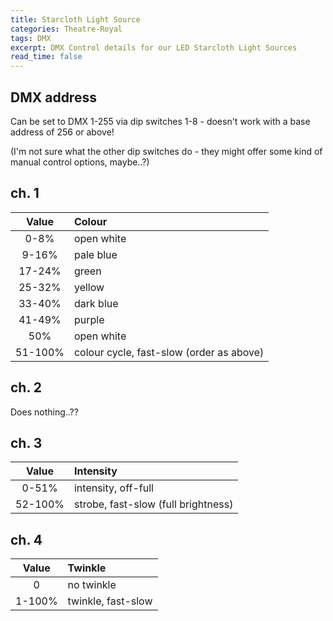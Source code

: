 ```yaml
---
title: Starcloth Light Source
categories: Theatre-Royal
tags: DMX
excerpt: DMX Control details for our LED Starcloth Light Sources
read_time: false
---
```


## DMX address

Can be set to DMX 1-255 via dip switches 1-8 - doesn't work with a base address of 256 or above!

(I'm not sure what the other dip switches do - they might offer some kind of manual control options, maybe..?)

## ch. 1

| Value   | Colour           |
|:-------:|:-----------------|
| 0-8%    | open white       |
| 9-16%   | pale blue        |
| 17-24%  | green            |
| 25-32%  | yellow           |
| 33-40%  | dark blue        |
| 41-49%  | purple           |
| 50%     | open white       |
| 51-100% | colour cycle, fast-slow (order as above) |

## ch. 2

Does nothing..??

## ch. 3

| Value   | Intensity           |
|:-------:|:--------------------|
| 0-51%   | intensity, off-full |
| 52-100% | strobe, fast-slow (full brightness) |

## ch. 4

| Value   | Twinkle             |
|:-------:|:--------------------|
| 0       | no twinkle          |
| 1-100%  | twinkle, fast-slow  |
